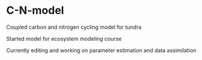 C-N-model
=========

Coupled carbon and nitrogen cycling model for tundra

Started model for ecosystem modeling course

Currently editing and working on parameter estimation and data assimilation


